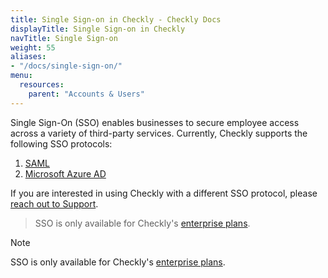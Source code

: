 ```yaml
---
title: Single Sign-on in Checkly - Checkly Docs
displayTitle: Single Sign-on in Checkly
navTitle: Single Sign-on
weight: 55
aliases:
- "/docs/single-sign-on/"
menu:
  resources:
    parent: "Accounts & Users"
---
```


Single Sign-On (SSO) enables businesses to secure employee access across a variety of third-party services. Currently, Checkly supports the following SSO protocols:

1. [SAML](/docs/accounts-and-users/saml/)
2. [Microsoft Azure AD](/docs/accounts-and-users/microsoft-azure-ad/)

If you are interested in using Checkly with a different SSO protocol, please [reach out to Support](mailto:support@checklyhq.com).

> SSO is only available for Checkly's [enterprise plans](/pricing/).

> [!NOTE]
> SSO is only available for Checkly's [enterprise plans](/pricing/).
